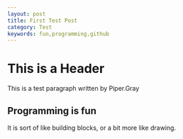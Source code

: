 ```yaml
---
layout: post
title: First Test Post
category: Test
keywords: fun,programming,github
---
```


This is a Header
================

  This is a test paragraph written by Piper.Gray
  
Programming is fun
-----
  It is sort of like building blocks, or a bit more like drawing.